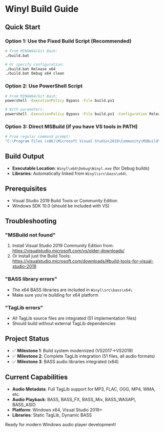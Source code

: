 # Winyl Build Guide

## Quick Start

### Option 1: Use the Fixed Build Script (Recommended)
```bash
# From MINGW64/Git Bash:
./build.bat

# Or specify configuration:
./build.bat Release x64
./build.bat Debug x64 clean
```

### Option 2: Use PowerShell Script
```bash
# From MINGW64/Git Bash:
powershell -ExecutionPolicy Bypass -File build.ps1

# With parameters:
powershell -ExecutionPolicy Bypass -File build.ps1 -Configuration Release -Platform x64 -Clean
```

### Option 3: Direct MSBuild (if you have VS tools in PATH)
```bash
# From regular command prompt:
"C:\Program Files (x86)\Microsoft Visual Studio\2019\Community\MSBuild\Current\Bin\MSBuild.exe" Winyl\Winyl.vcxproj /p:Configuration=Debug /p:Platform=x64
```

## Build Output
- **Executable Location**: `Winyl\x64\Debug\Winyl.exe` (for Debug builds)
- **Libraries**: Automatically linked from `Winyl\src\bass\x64\`

## Prerequisites
- Visual Studio 2019 Build Tools or Community Edition
- Windows SDK 10.0 (should be included with VS)

## Troubleshooting

### "MSBuild not found"
1. Install Visual Studio 2019 Community Edition from: https://visualstudio.microsoft.com/vs/older-downloads/
2. Or install just the Build Tools: https://visualstudio.microsoft.com/downloads/#build-tools-for-visual-studio-2019

### "BASS library errors"
- The x64 BASS libraries are included in `Winyl\src\bass\x64\`
- Make sure you're building for x64 platform

### "TagLib errors"
- All TagLib source files are integrated (51 implementation files)
- Should build without external TagLib dependencies

## Project Status
- ✅ **Milestone 1**: Build system modernized (VS2017→VS2019)
- ✅ **Milestone 2**: Complete TagLib integration (51 files, all audio formats)  
- ✅ **Milestone 3**: BASS audio libraries integrated (x64)

## Current Capabilities
- **Audio Metadata**: Full TagLib support for MP3, FLAC, OGG, MP4, WMA, etc.
- **Audio Playback**: BASS, BASS_FX, BASS_Mix, BASS_WASAPI, BASS_ASIO
- **Platform**: Windows x64, Visual Studio 2019+
- **Libraries**: Static TagLib, Dynamic BASS

Ready for modern Windows audio player development!